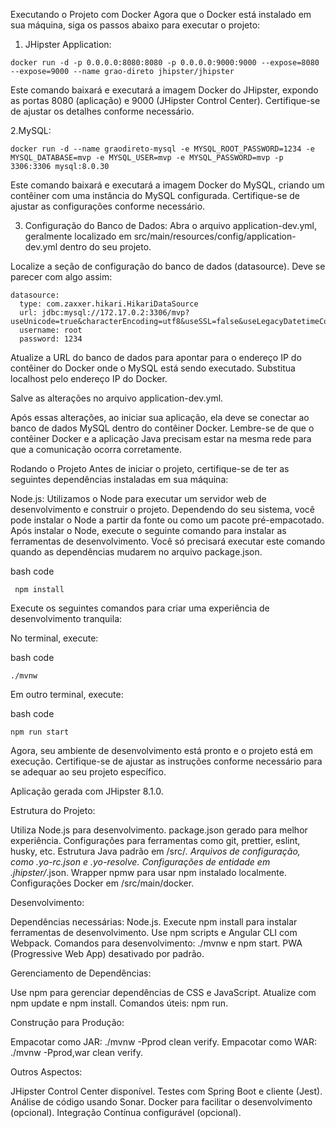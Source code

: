 Executando o Projeto com Docker
Agora que o Docker está instalado em sua máquina, siga os passos abaixo para executar o projeto:

1. JHipster Application:
```
docker run -d -p 0.0.0.0:8080:8080 -p 0.0.0.0:9000:9000 --expose=8080 --expose=9000 --name grao-direto jhipster/jhipster
```
Este comando baixará e executará a imagem Docker do JHipster, expondo as portas 8080 (aplicação) e 9000 (JHipster Control Center). Certifique-se de ajustar os detalhes conforme necessário.

2.MySQL:
```
docker run -d --name graodireto-mysql -e MYSQL_ROOT_PASSWORD=1234 -e MYSQL_DATABASE=mvp -e MYSQL_USER=mvp -e MYSQL_PASSWORD=mvp -p 3306:3306 mysql:8.0.30
```
Este comando baixará e executará a imagem Docker do MySQL, criando um contêiner com uma instância do MySQL configurada. Certifique-se de ajustar as configurações conforme necessário.

3. Configuração do Banco de Dados:
Abra o arquivo application-dev.yml, geralmente localizado em src/main/resources/config/application-dev.yml dentro do seu projeto.

Localize a seção de configuração do banco de dados (datasource). Deve se parecer com algo assim:
```
datasource:
  type: com.zaxxer.hikari.HikariDataSource
  url: jdbc:mysql://172.17.0.2:3306/mvp?useUnicode=true&characterEncoding=utf8&useSSL=false&useLegacyDatetimeCode=false&createDatabaseIfNotExist=true
  username: root
  password: 1234
```

Atualize a URL do banco de dados para apontar para o endereço IP do contêiner do Docker onde o MySQL está sendo executado. Substitua localhost pelo endereço IP do Docker.

Salve as alterações no arquivo application-dev.yml.

Após essas alterações, ao iniciar sua aplicação, ela deve se conectar ao banco de dados MySQL dentro do contêiner Docker. Lembre-se de que o contêiner Docker e a aplicação Java precisam estar na mesma rede para que a comunicação ocorra corretamente.

Rodando o Projeto
Antes de iniciar o projeto, certifique-se de ter as seguintes dependências instaladas em sua máquina:

Node.js: Utilizamos o Node para executar um servidor web de desenvolvimento e construir o projeto. Dependendo do seu sistema, você pode instalar o Node a partir da fonte ou como um pacote pré-empacotado.
Após instalar o Node, execute o seguinte comando para instalar as ferramentas de desenvolvimento. Você só precisará executar este comando quando as dependências mudarem no arquivo package.json.

bash code 
```
 npm install
```
 Execute os seguintes comandos para criar uma experiência de desenvolvimento tranquila:

No terminal, execute:

bash code
```
./mvnw
```
Em outro terminal, execute:

bash code
```
npm run start
```
Agora, seu ambiente de desenvolvimento está pronto e o projeto está em execução. Certifique-se de ajustar as instruções conforme necessário para se adequar ao seu projeto específico.

Aplicação gerada com JHipster 8.1.0.

Estrutura do Projeto:

Utiliza Node.js para desenvolvimento.
package.json gerado para melhor experiência.
Configurações para ferramentas como git, prettier, eslint, husky, etc.
Estrutura Java padrão em /src/*.
Arquivos de configuração, como .yo-rc.json e .yo-resolve.
Configurações de entidade em .jhipster/*.json.
Wrapper npmw para usar npm instalado localmente.
Configurações Docker em /src/main/docker.

Desenvolvimento:

Dependências necessárias: Node.js.
Execute npm install para instalar ferramentas de desenvolvimento.
Use npm scripts e Angular CLI com Webpack.
Comandos para desenvolvimento: ./mvnw e npm start.
PWA (Progressive Web App) desativado por padrão.

Gerenciamento de Dependências:

Use npm para gerenciar dependências de CSS e JavaScript.
Atualize com npm update e npm install.
Comandos úteis: npm run.

Construção para Produção:

Empacotar como JAR: ./mvnw -Pprod clean verify.
Empacotar como WAR: ./mvnw -Pprod,war clean verify.

Outros Aspectos:

JHipster Control Center disponível.
Testes com Spring Boot e cliente (Jest).
Análise de código usando Sonar.
Docker para facilitar o desenvolvimento (opcional).
Integração Contínua configurável (opcional).
